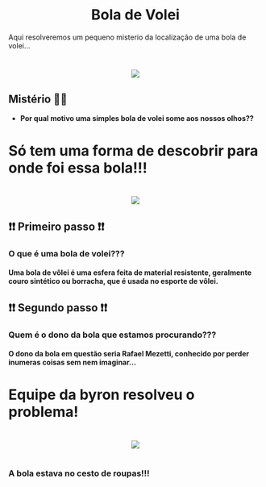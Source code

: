 <h1 align="center">Bola de Volei</h1>
Aqui resolveremos um pequeno misterio da localização de uma bola de volei...

 <h1 align="center"><img src="http://4.bp.blogspot.com/-bwiaioEPjvQ/TsfM6bvEFbI/AAAAAAAABZ8/uc4toi1ubBI/s400/Wilson-SZ-2.jpg"/></h1>


## Mistério 🏐🏐
* <b>Por qual motivo uma simples bola de volei some aos nossos olhos??</b>


# Só tem uma forma de descobrir para onde foi essa bola!!!
<h1 align="center"><img src="https://i.ibb.co/bKqyGNS/Logo.png"/></h1>

## ❗❗ Primeiro passo ❗❗
### O que é uma bola de volei???
####      Uma bola de vôlei é uma esfera feita de material resistente, geralmente couro sintético ou borracha, que é usada no esporte de vôlei.

## ❗❗ Segundo passo ❗❗
### Quem é o dono da bola que estamos procurando???
####      O dono da bola em questão seria Rafael Mezetti, conhecido por perder inumeras coisas sem nem imaginar...

# Equipe da byron resolveu o problema!
<h1 align="center"><img src="https://img.freepik.com/vetores-premium/grandes-recompensas-para-a-colaboracao-do-trabalho-em-equipe-das-equipes-de-negocios-para-atingir-a-meta_327176-891.jpg"/><h1>

### A bola estava no cesto de roupas!!!


